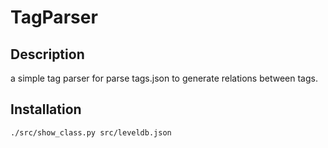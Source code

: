 # TagParser

## Description

a simple tag parser for parse tags.json to generate relations between tags.

## Installation

```bash
./src/show_class.py src/leveldb.json
```
